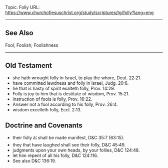 Topic: Folly
URL: https://www.churchofjesuschrist.org/study/scriptures/tg/folly?lang=eng

---

## See Also

Fool; Foolish; Foolishness

---

## Old Testament

- she hath wrought folly in Israel, to play the whore, Deut. 22:21.
- have committed lewdness and folly in Israel, Judg. 20:6.
- he that is hasty of spirit exalteth folly, Prov. 14:29.
- Folly is joy to him that is destitute of wisdom, Prov. 15:21.
- instruction of fools is folly, Prov. 16:22.
- Answer not a fool according to his folly, Prov. 26:4.
- wisdom excelleth folly, Eccl. 2:13.

## Doctrine and Covenants

- their folly â¦ shall be made manifest, D&C 35:7 (63:15).
- they that have laughed shall see their folly, D&C 45:49.
- judgments upon your own heads, by your follies, D&C 124:48.
- let him repent of all his folly, D&C 124:116.
- See also D&C 136:19.

